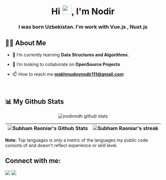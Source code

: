 <h1 align="center">
    Hi <img src="https://raw.githubusercontent.com/MartinHeinz/MartinHeinz/master/wave.gif" width="30px" height="30px">, I'm Nodir
</h1>

<h3 align="center">
    I was born Uzbekistan. I'm work with Vue.js , Nuxt.js
</h3>


## 🙋‍♂️ About Me


- 🌱 I’m currently learning **Data Structures and Algorithms.**


- 👯 I’m looking to collaborate on **OpenSource Projects**


- 📫 How to reach me **makhmudovnodir111@gmail.com**


<br/>


## 📊 My Github Stats

<p align="center">
    <img alt="nodirmdh github stats" src="https://github-profile-summary-cards.vercel.app/api/cards/profile-details?username=nodirmdh&theme=github_dark" />
</p>

| <img alt="Subham Raoniar's Github Stats" src="https://github-readme-stats.vercel.app/api?username=nodirmdh&show_icons=true&count_private=true&theme=vue&hide_border=true&bg_color=0D1117" /> | <img title="🔥 Get streak stats for your profile at git.io/streak-stats" alt="Subham Raoniar's streak" src="https://github-readme-streak-stats.herokuapp.com/?user=nodirmdh&theme=vue-dark&hide_border=true&stroke=0000&background=0D1117"/> |
| ------------- | ------------- |


<b>Note:</b> Top languages is only a metric of the languages my public code consists of and doesn't reflect experience or skill level.


## Connect with me:

<p align="left">
    <a href = "https://t.me/nodirmdh"><img src="https://img.icons8.com/fluency/48/000000/telegram-app.png"/></a>
    <a href = "https://instagram.com/nodirmdh/"><img src="https://img.icons8.com/fluent/48/000000/instagram-new.png"/></a>
</p>
